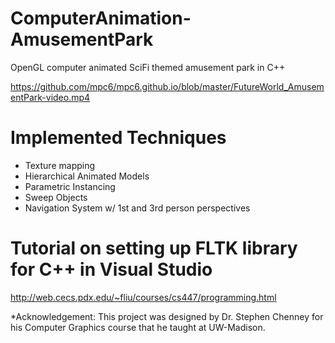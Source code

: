 # ComputerAnimation-AmusementPark
OpenGL computer animated SciFi themed amusement park in C++

https://github.com/mpc6/mpc6.github.io/blob/master/FutureWorld_AmusementPark-video.mp4

# Implemented Techniques
- Texture mapping
- Hierarchical Animated Models
- Parametric Instancing
- Sweep Objects
- Navigation System w/ 1st and 3rd person perspectives

# Tutorial on setting up FLTK library for C++ in Visual Studio
http://web.cecs.pdx.edu/~fliu/courses/cs447/programming.html

*Acknowledgement: This project was designed by Dr. Stephen Chenney for his Computer Graphics course that he taught at UW-Madison.
